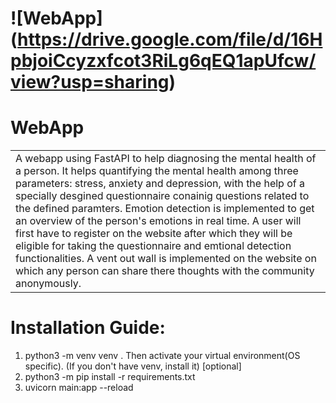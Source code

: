 # ![WebApp] (https://drive.google.com/file/d/16HpbjoiCcyzxfcot3RiLg6qEQ1apUfcw/view?usp=sharing)

# WebApp
<table>
<tr>
<td>
A webapp using FastAPI to help diagnosing the mental health of a person. It helps quantifying the mental health among three parameters: stress, anxiety and depression, with the help of a specially desgined questionnaire conainig questions related to the defined paramters. Emotion detection is implemented to get an overview of the person's emotions in real time. A user will first have to register on the website after which they will be eligible for taking the questionnaire and emtional detection functionalities. A vent out wall is implemented on the website on which any person can share there thoughts with the community anonymously. 
</td>
</tr>
</table>

# Installation Guide:
1. python3 -m venv venv . Then activate your virtual environment(OS specific). (If you don't have venv, install it) [optional]
2. python3 -m pip install -r requirements.txt
3. uvicorn main:app --reload
